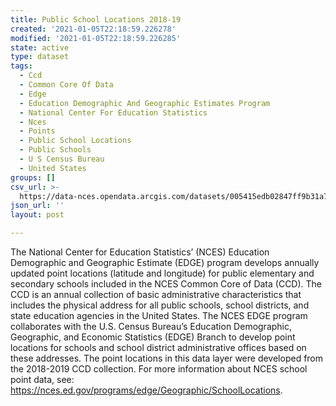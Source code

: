 ```yaml
---
title: Public School Locations 2018-19
created: '2021-01-05T22:18:59.226278'
modified: '2021-01-05T22:18:59.226285'
state: active
type: dataset
tags:
  - Ccd
  - Common Core Of Data
  - Edge
  - Education Demographic And Geographic Estimates Program
  - National Center For Education Statistics
  - Nces
  - Points
  - Public School Locations
  - Public Schools
  - U S Census Bureau
  - United States
groups: []
csv_url: >-
  https://data-nces.opendata.arcgis.com/datasets/005415edb02847ff9b31a788c1a0441b_0.csv?outSR=%7B%22latestWkid%22%3A4269%2C%22wkid%22%3A4269%7D
json_url: ''
layout: post

---
```

<p>The National Center for Education Statistics’ (NCES)
Education Demographic and Geographic Estimate (EDGE) program develops annually
updated point locations (latitude and longitude) for public elementary and
secondary schools included in the NCES Common Core of Data (CCD). The CCD is an
annual collection of basic administrative characteristics that includes the
physical address for all public schools, school districts, and state education
agencies in the United States. The NCES EDGE program collaborates with the U.S.
Census Bureau’s Education Demographic, Geographic, and Economic Statistics
(EDGE) Branch to develop point locations for schools and school district
administrative offices based on these addresses. The point locations in this
data layer were developed from the 2018-2019 CCD collection. For more
information about NCES school point data, see: <a href='https://nces.ed.gov/programs/edge/Geographic/SchoolLocations' rel='nofollow ugc'>https://nces.ed.gov/programs/edge/Geographic/SchoolLocations</a>.</p>
